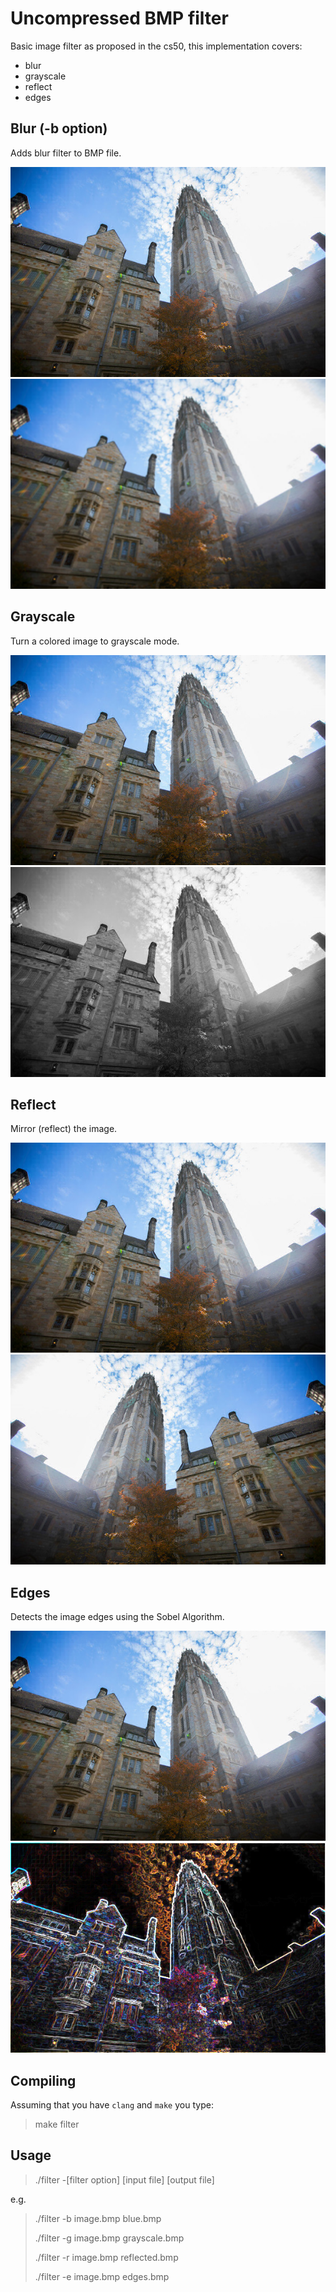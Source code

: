 Uncompressed BMP filter
===

Basic image filter as proposed in the cs50, this implementation covers:

 * blur
 * grayscale
 * reflect
 * edges
 
Blur (-b option)
-
Adds blur filter to BMP file.

![Original](./images/tower.bmp)
![Blur](./images/blur.bmp)

Grayscale
--
Turn a colored image to grayscale mode.

![Original](./images/tower.bmp)
![Grayscale](./images/grayscale.bmp)

Reflect
--
Mirror (reflect) the image.

![Original](./images/tower.bmp)
![Mirrored](./images/reflect.bmp)

Edges
--
Detects the image edges using the Sobel Algorithm.

![Original](./images/tower.bmp)
![Mirrored](./images/edges.bmp)

Compiling
--

Assuming that you have `clang` and `make` you type:

 > make filter

Usage
--

 > ./filter -[filter option] [input file] [output file]

e.g.

 > ./filter -b image.bmp blue.bmp
>
 > ./filter -g image.bmp grayscale.bmp
>
 > ./filter -r image.bmp reflected.bmp
>
 > ./filter -e image.bmp edges.bmp
